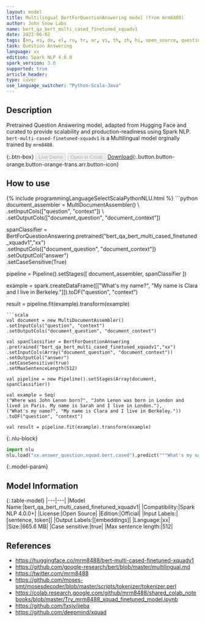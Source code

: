 ```yaml
---
layout: model
title: Multilingual BertForQuestionAnswering model (from mrm8488)
author: John Snow Labs
name: bert_qa_bert_multi_cased_finetuned_xquadv1
date: 2022-06-02
tags: [en, es, de, el, ru, tr, ar, vi, th, zh, hi, open_source, question_answering, bert, xx]
task: Question Answering
language: xx
edition: Spark NLP 4.0.0
spark_version: 3.0
supported: true
article_header:
type: cover
use_language_switcher: "Python-Scala-Java"
---
```


## Description

Pretrained Question Answering model, adapted from Hugging Face and curated to provide scalability and production-readiness using Spark NLP. `bert-multi-cased-finetuned-xquadv1` is a Multilingual model orginally trained by `mrm8488`.

{:.btn-box}
<button class="button button-orange" disabled>Live Demo</button>
<button class="button button-orange" disabled>Open in Colab</button>
[Download](https://s3.amazonaws.com/auxdata.johnsnowlabs.com/public/models/bert_qa_bert_multi_cased_finetuned_xquadv1_xx_4.0.0_3.0_1654184515717.zip){:.button.button-orange.button-orange-trans.arr.button-icon}

## How to use



<div class="tabs-box" markdown="1">
{% include programmingLanguageSelectScalaPythonNLU.html %}
```python
document_assembler = MultiDocumentAssembler() \ 
.setInputCols(["question", "context"]) \
.setOutputCols(["document_question", "document_context"])

spanClassifier = BertForQuestionAnswering.pretrained("bert_qa_bert_multi_cased_finetuned_xquadv1","xx") \
.setInputCols(["document_question", "document_context"]) \
.setOutputCol("answer") \
.setCaseSensitive(True)

pipeline = Pipeline().setStages([
document_assembler,
spanClassifier
])

example = spark.createDataFrame([["What's my name?", "My name is Clara and I live in Berkeley."]]).toDF("question", "context")

result = pipeline.fit(example).transform(example)
```
```scala
val document = new MultiDocumentAssembler()
.setInputCols("question", "context")
.setOutputCols("document_question", "document_context")

val spanClassifier = BertForQuestionAnswering
.pretrained("bert_qa_bert_multi_cased_finetuned_xquadv1","xx")
.setInputCols(Array("document_question", "document_context"))
.setOutputCol("answer")
.setCaseSensitive(true)
.setMaxSentenceLength(512)

val pipeline = new Pipeline().setStages(Array(document, spanClassifier))

val example = Seq(
("Where was John Lenon born?", "John Lenon was born in London and lived in Paris. My name is Sarah and I live in London."),
("What's my name?", "My name is Clara and I live in Berkeley."))
.toDF("question", "context")

val result = pipeline.fit(example).transform(example)
```


{:.nlu-block}
```python
import nlu
nlu.load("xx.answer_question.xquad.bert.cased").predict("""What's my name?|||"My name is Clara and I live in Berkeley.""")
```

</div>

{:.model-param}
## Model Information

{:.table-model}
|---|---|
|Model Name:|bert_qa_bert_multi_cased_finetuned_xquadv1|
|Compatibility:|Spark NLP 4.0.0+|
|License:|Open Source|
|Edition:|Official|
|Input Labels:|[sentence, token]|
|Output Labels:|[embeddings]|
|Language:|xx|
|Size:|665.6 MB|
|Case sensitive:|true|
|Max sentence length:|512|

## References

- https://huggingface.co/mrm8488/bert-multi-cased-finetuned-xquadv1
- https://github.com/google-research/bert/blob/master/multilingual.md
- https://twitter.com/mrm8488
- https://github.com/moses-smt/mosesdecoder/blob/master/scripts/tokenizer/tokenizer.perl
- https://colab.research.google.com/github/mrm8488/shared_colab_notebooks/blob/master/Try_mrm8488_xquad_finetuned_model.ipynb
- https://github.com/fxsjy/jieba
- https://github.com/deepmind/xquad